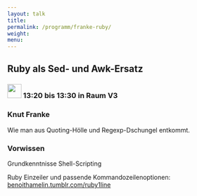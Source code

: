 ```yaml
---
layout: talk
title:
permalink: /programm/franke-ruby/
weight: 
menu:
---
```

## Ruby&nbsp;als&nbsp;Sed-&nbsp;und&nbsp;Awk-Ersatz

### <img height = "32" src="../../images/lightning.svg"> 13:20 bis 13:30 in Raum V3

### Knut&nbsp;Franke

Wie man aus Quoting-Hölle und Regexp-Dschungel entkommt.

### Vorwissen

Grundkenntnisse Shell-Scripting

Ruby Einzeiler und passende Kommandozeilenoptionen: <a href="http://benoithamelin.tumblr.com/ruby1line" target="_blank">benoithamelin.tumblr.com/ruby1line</a>
